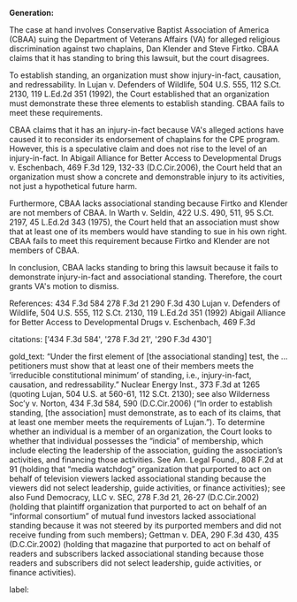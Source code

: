 **Generation:**

 <answer>

The case at hand involves Conservative Baptist Association of America (CBAA) suing the Department of Veterans Affairs (VA) for alleged religious discrimination against two chaplains, Dan Klender and Steve Firtko. CBAA claims that it has standing to bring this lawsuit, but the court disagrees.

To establish standing, an organization must show injury-in-fact, causation, and redressability. In Lujan v. Defenders of Wildlife, 504 U.S. 555, 112 S.Ct. 2130, 119 L.Ed.2d 351 (1992), the Court established that an organization must demonstrate these three elements to establish standing. CBAA fails to meet these requirements.

CBAA claims that it has an injury-in-fact because VA's alleged actions have caused it to reconsider its endorsement of chaplains for the CPE program. However, this is a speculative claim and does not rise to the level of an injury-in-fact. In Abigail Alliance for Better Access to Developmental Drugs v. Eschenbach, 469 F.3d 129, 132-33 (D.C.Cir.2006), the Court held that an organization must show a concrete and demonstrable injury to its activities, not just a hypothetical future harm.

Furthermore, CBAA lacks associational standing because Firtko and Klender are not members of CBAA. In Warth v. Seldin, 422 U.S. 490, 511, 95 S.Ct. 2197, 45 L.Ed.2d 343 (1975), the Court held that an association must show that at least one of its members would have standing to sue in his own right. CBAA fails to meet this requirement because Firtko and Klender are not members of CBAA.

In conclusion, CBAA lacks standing to bring this lawsuit because it fails to demonstrate injury-in-fact and associational standing. Therefore, the court grants VA's motion to dismiss.

References:
434 F.3d 584
278 F.3d 21
290 F.3d 430
Lujan v. Defenders of Wildlife, 504 U.S. 555, 112 S.Ct. 2130, 119 L.Ed.2d 351 (1992)
Abigail Alliance for Better Access to Developmental Drugs v. Eschenbach, 469 F.3d 

citations: ['434 F.3d 584', '278 F.3d 21', '290 F.3d 430']

gold_text: “Under the first element of [the associational standing] test, the ... petitioners must show that at least one of their members meets the ‘irreducible constitutional minimum’ of standing, i.e., injury-in-fact, causation, and redressability.” Nuclear Energy Inst., 373 F.3d at 1265 (quoting Lujan, 504 U.S. at 560-61, 112 S.Ct. 2130); see also Wilderness Soc’y v. Norton, 434 F.3d 584, 590 (D.C.Cir.2006) (“In order to establish standing, [the association] must demonstrate, as to each of its claims, that at least one member meets the requirements of Lujan.”). To determine whether an individual is a member of an organization, the Court looks to whether that individual possesses the “indicia” of membership, which include electing the leadership of the association, guiding the association’s activities, and financing those activities. See Am. Legal Found., 808 F.2d at 91 (holding that “media watchdog” organization that purported to act on behalf of television viewers lacked associational standing because the viewers did not select leadership, guide activities, or finance activities); see also Fund Democracy, LLC v. SEC, 278 F.3d 21, 26-27 (D.C.Cir.2002) (holding that plaintiff organization that purported to act on behalf of an “informal consortium” of mutual fund investors lacked associational standing because it was not steered by its purported members and did not receive funding from such members); Gettman v. DEA, 290 F.3d 430, 435 (D.C.Cir.2002) (holding that magazine that purported to act on behalf of readers and subscribers lacked associational standing because those readers and subscribers did not select leadership, guide activities, or finance activities).

label: 